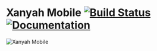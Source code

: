 # Xanyah Mobile [![Build Status](https://travis-ci.org/xanyah/xanyah-mobile.svg?branch=master)](https://travis-ci.org/xanyah/xanyah-mobile) [![Documentation](https://img.shields.io/badge/docs-gitbook-blue.svg)](https://docs.xanyah.io/mobile)

![Xanyah Mobile](https://i.imgur.com/0BT9seW.png)
